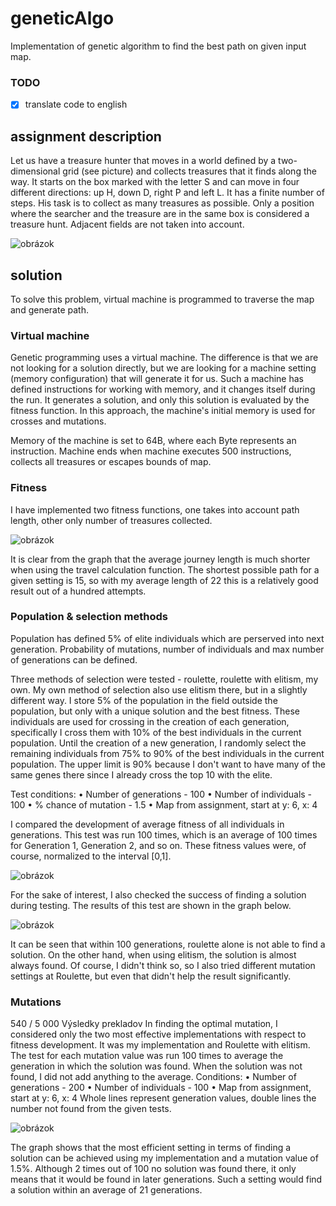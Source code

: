 # geneticAlgo

Implementation of genetic algorithm to find the best path on given input map.

### TODO
 - [x] translate code to english

## assignment description

Let us have a treasure hunter that moves in a world defined by a two-dimensional grid (see picture) and collects treasures that it finds along the way. It starts on the box marked with the letter S and can move in four different directions: up H, down D, right P and left L. It has a finite number of steps. His task is to collect as many treasures as possible. Only a position where the searcher and the treasure are in the same box is considered a treasure hunt. Adjacent fields are not taken into account. 

![obrázok](https://user-images.githubusercontent.com/20504361/154840589-07787b29-bf9b-4ba0-bf13-9c677aadbbbc.png)

## solution

To solve this problem, virtual machine is programmed to traverse the map and generate path.

### Virtual machine

Genetic programming uses a virtual machine. The difference is that we are not looking for a solution directly, but we are looking for a machine setting (memory configuration) that will generate it for us. Such a machine has defined instructions for working with memory, and it changes itself during the run. It generates a solution, and only this solution is evaluated by the fitness function. In this approach, the machine's initial memory is used for crosses and mutations. 

Memory of the machine is set to 64B, where each Byte represents an instruction. Machine ends when machine executes 500 instructions, collects all treasures or escapes bounds of map. 

### Fitness

I have implemented two fitness functions, one takes into account path length, other only number of treasures collected.

![obrázok](https://user-images.githubusercontent.com/20504361/154841188-3b682fc8-dc20-4d7b-b30f-8521198b8d3b.png)

It is clear from the graph that the average journey length is much shorter when using the travel calculation function. The shortest possible path for a given setting is 15, so with my average length of 22 this is a relatively good result out of a hundred attempts. 

### Population & selection methods

Population has defined 5% of elite individuals which are perserved into next generation. Probability of mutations, number of individuals and max number of generations can be defined.

Three methods of selection were tested - roulette, roulette with elitism, my own.
My own method of selection also use elitism there, but in a slightly different way. I store 5% of the population in the field outside the population, but only with a unique solution and the best fitness. These individuals are used for crossing in the creation of each generation, specifically I cross them with 10% of the best individuals in the current population. Until the creation of a new generation, I randomly select the remaining individuals from 75% to 90% of the best individuals in the current population. The upper limit is 90% because I don't want to have many of the same genes there since I already cross the top 10 with the elite. 

Test conditions:
  • Number of generations - 100
  • Number of individuals - 100
  • % chance of mutation - 1.5
  • Map from assignment, start at y: 6, x: 4

I compared the development of average fitness of all individuals in generations. This test was run 100 times, which is an average of 100 times for Generation 1, Generation 2, and so on. These fitness values were, of course, normalized to the interval [0,1]. 

![obrázok](https://user-images.githubusercontent.com/20504361/154841298-307cce1e-d4c8-419a-a38c-5d657a595976.png)

For the sake of interest, I also checked the success of finding a solution during testing. The results of this test are shown in the graph below. 

![obrázok](https://user-images.githubusercontent.com/20504361/154841412-df825b3f-bee7-4e95-b662-4b0e3d5db628.png)

It can be seen that within 100 generations, roulette alone is not able to find a solution. On the other hand, when using elitism, the solution is almost always found. Of course, I didn't think so, so I also tried different mutation settings at Roulette, but even that didn't help the result significantly. 

### Mutations

540 / 5 000
Výsledky prekladov
In finding the optimal mutation, I considered only the two most effective implementations with respect to fitness development. It was my implementation and Roulette with elitism. The test for each mutation value was run 100 times to average the generation in which the solution was found. When the solution was not found, I did not add anything to the average.
Conditions:
  • Number of generations - 200
  • Number of individuals - 100
  • Map from assignment, start at y: 6, x: 4
Whole lines represent generation values, double lines the number not found from the given tests. 

![obrázok](https://user-images.githubusercontent.com/20504361/154841371-9da2eb85-8049-4f86-bdcf-452531224452.png)

The graph shows that the most efficient setting in terms of finding a solution can be achieved using my implementation and a mutation value of 1.5%. Although 2 times out of 100 no solution was found there, it only means that it would be found in later generations. Such a setting would find a solution within an average of 21 generations. 


